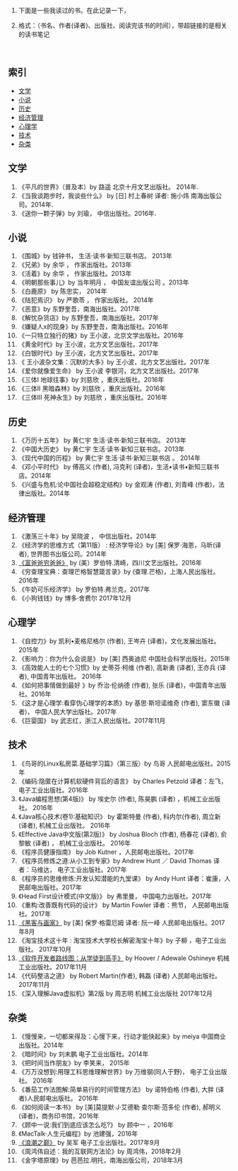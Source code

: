 1. 下面是一些我读过的书。在此记录一下，

2. 格式：（书名、作者(译者)、出版社、阅读完该书的时间），带超链接的是相关的读书笔记

   ​

## 索引

- [文学](#文学)
- [小说](#小说)
- [历史](#历史)
- [经济管理](#经济管理)
- [心理学](#心理学)
- [技术](#技术)
- [杂类](#杂类)

## 文学

1. 《平凡的世界》（普及本）by 路遥  北京十月文艺出版社。 2014年. 
1. 《当我谈跑步时，我谈些什么》 by [日] 村上春树 译者: 施小炜  南海出版公司。2014年. 
1. 《送你一颗子弹》by 刘瑜， 中信出版社。2016年. 

## 小说

1. 《围城》by 钱钟书，  生活·读书·新知三联书店。 2013年
1. 《兄弟》by 余华 ， 作家出版社。2013年
1. 《活着》by 余华 ， 作家出版社。2013年 
1. 《明朝那些事儿》by 当年明月 ， 中国友谊出版公司 。2013年
1. 《白鹿原》 by 陈忠实， 2014年
1. 《陆犯焉识》 by 严歌苓 ， 作家出版社。 2014年
1. 《恶意》by 东野奎吾，南海出版社。2017年
1. 《解忧杂货店》by 东野奎吾，南海出版社。2017年
1. 《嫌疑人x的现身》by 东野奎吾，南海出版社。2016年
1. 《一只特立独行的猪》by 王小波，北京文学出版社。2016年
1. 《黄金时代》by 王小波，北方文艺出版社。2017年
1. 《白银时代》by 王小波，北方文艺出版社。2017年
1. 《 王小波杂文集：沉默的大多》by 王小波，北方文艺出版社。2017年
1. 《爱你就像爱生命》 by 王小波 李银河，北方文艺出版社。2017年
1. 《三体I 地球往事》by 刘慈欣 ，重庆出版社。2016年
1. 《三体II 黑暗森林》by 刘慈欣 ，重庆出版社。2016年
1. 《三体III 死神永生》by 刘慈欣 ，重庆出版社。2016年

## 历史

1. 《万历十五年》 by 黄仁宇 生活·读书·新知三联书店。 2013年
1. 《中国大历史》 by 黄仁宇 生活·读书·新知三联书店。2013年
1. 《现代中国的历程》 by 黄仁宇 生活·读书·新知三联书店 。 2014年
1. 《邓小平时代》 by 傅高义 (作者),‎ 冯克利 (译者)，生活•读书•新知三联书店。2014年
1. 《兴盛与危机:论中国社会超稳定结构》by 金观涛 (作者),‎ 刘青峰 (作者)，法律出版社。2014年

## 经济管理

1. 《激荡三十年》by 吴晓波 ， 中信出版社。2014年
1. 《经济学的思维方式（第11版） : 经济学导论》by [美] 保罗·海恩，马昕(译者), 世界图书出版公司。2014年
1. [《富爸爸穷爸爸》](http://blog.csdn.net/zqh6516336520/article/details/53239839)  by (美）罗伯特.清崎，四川文艺出版社。2016年
1. 《穷查理宝典：查理芒格智慧箴言录》by (查理.芒格)，上海人民出版社。 2016年
1. 《牛奶可乐经济学》 by  罗伯特.弗兰克，2017年
1. 《小狗钱钱》by 博多·舍费尔 2017年12月

## 心理学

1. 《自控力》by 凯利•麦格尼格尔 (作者),‎ 王岑卉 (译者)，文化发展出版社。 2015年
1. 《影响力：你为什么会说是》 by  [美] 西奥迪尼  中国社会科学出版社。2015年
1. 《高效能人士的七个习惯》by 史蒂芬·柯维 (作者),‎ 高新勇 (译者),‎ 王亦兵 (译者),‎ 中国青年出版社。 2016年
1. 《如何把事情做到最好 》by 乔治·伦纳德 (作者),‎ 张乐 (译者)，中国青年出版社。2016年
1. 《这才是心理学:看穿伪心理学的本质》by 基思·斯坦诺维奇 (作者),‎ 窦东徽 (译者)， 中国人民大学出版社。2017年
1. 《巨婴国》 by 武志红，浙江人民出版社。2017年11月

## 技术

1. 《鸟哥的Linux私房菜.基础学习篇》（第三版）by 鸟哥 人民邮电出版社。2015年
1. 《编码:隐匿在计算机软硬件背后的语言》 by Charles Petzold 译者：左飞，电子工业出版社。2016年
1. 《Java编程思想(第4版)》 by 埃史尔 (作者),‎ 陈昊鹏 (译者) ，机械工业出版社。 2016年
1. 《Java核心技术(卷1):基础知识》 by 霍斯特曼 (作者),‎ 科内尔(作者),‎ 周立新 (译者),‎  机械工业出版社。 2016年
1. 《Effective Java中文版(第2版)》 by Joshua Bloch (作者),‎ 杨春花 (译者),‎ 俞黎敏 (译者) ，‎ 机械工业出版社。 2016年
1. 《程序员健康指南》 by Job Kutner ，人民邮电出版社。2017年
1. 《程序员修炼之道:从小工到专家》by Andrew Hunt ／ David Thomas 译者：马维达， 电子工业出版社。2017年
1. 《程序员的思维修炼:开发认知潜能的九堂课》 by Andy Hunt 译者：崔康，人民邮电出版社。2017年
1. 《Head First设计模式(中文版)》 by 弗里曼， 中国电力出版社。2017年
1. 《重构:改善既有代码的设计》 by Martin Fowler 译者：熊节， 人民邮电出版社。2017年
1. [《黑客与画家》](http://blog.csdn.net/zqh6516336520/article/details/77727346)  by [美] 保罗·格雷厄姆 译者: 阮一峰 人民邮电出版社。2017年8月
1. 《淘宝技术这十年 : 淘宝技术大学校长解密淘宝十年》by 子柳 ，电子工业出版社。 2017年10月
1. [《软件开发者路线图：从学徒到高手》](http://blog.csdn.net/zqh6516336520/article/details/78430823) by Hoover / Adewale Oshineye 机械工业出版社。2017年11月
1. 《代码整洁之道》 by Robert Martin(作者),‎ 韩磊 (译者) 人民邮电出版社。2017年11月
1. 《深入理解Java虚拟机》第2版 by 周志明 机械工业出版社 2017年12月


## 杂类

1. 《慢慢来，一切都来得及：心慢下来，行动才能快起来》by meiya 中国商业出版社。2014年
1. 《暗时间》by 刘未鹏  电子工业出版社。2014年
1. 《把时间当作朋友》by 李笑来， 2015年
1. 《万万没想到:用理工科思维理解世界》by 万维钢(同人于野)， 电子工业出版社。 2016年
1. 《番茄工作法图解:简单易行的时间管理方法》 by 诺特伯格 (作者),‎ 大胖 (译者)人民邮电出版社。 2016年
1. 《如何阅读一本书》 by [美]莫提默·J·艾德勒 查尔斯·范多伦 (作者),‎ 郝明义 (译者)，商务印书馆，2016年
1. 《顾中一说:我们到底应该怎么吃?》 by 顾中一 ，2016年
1. 《MacTalk·人生元编程》by 池建强，2016年
1. [《浪潮之巅》](http://blog.csdn.net/zqh6516336520/article/details/77939311)  by 吴军  电子工业出版社。2017年9月 
1. 《周鸿伟自述：我的互联网方法论》by 周鸿伟，2018年2月 
1. 《金字塔原理》by 芭芭拉.明托，南海出版公司，2018年3月
